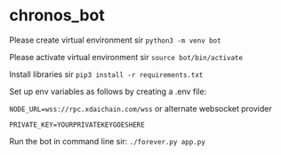 # chronos_bot

Please create virtual environment sir
`python3 -m venv bot`

Please activate virtual environment sir
`source bot/bin/activate`

Install libraries sir
`pip3 install -r requirements.txt`

Set up env variables as follows by creating a .env file:

`NODE_URL=wss://rpc.xdaichain.com/wss` or alternate websocket provider

`PRIVATE_KEY=YOURPRIVATEKEYGOESHERE`

Run the bot in command line sir:
`./forever.py app.py`
